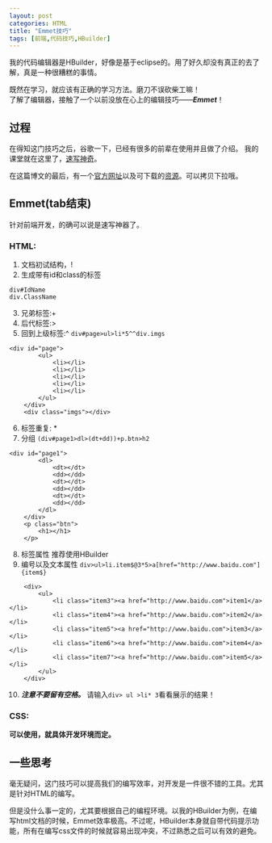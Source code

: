 ```yaml
---
layout: post
categories: HTML
title: "Emmet技巧"
tags: [前端,代码技巧,HBuilder]
---
```

我的代码编辑器是HBuilder，好像是基于eclipse的。用了好久却没有真正的去了解，真是一种很糟糕的事情。  

既然在学习，就应该有正确的学习方法。磨刀不误砍柴工嘛！  
了解了编辑器，接触了一个以前没放在心上的编辑技巧——***Emmet***！
<!-- more -->

过程
--
在得知这门技巧之后，谷歌一下，已经有很多的前辈在使用并且做了介绍。
我的课堂就在这里了，[速写神奇](http://bubkoo.com/2014/01/04/emmet-a-toolkit-for-improving-html-css-workflow/#飞一般的-css-书写)。  

在这篇博文的最后，有一个[官方网址](http://docs.emmet.io/cheat-sheet/)以及可下载的[资源](http://bubkoo.qiniudn.com/emmet-api.jpg)。可以拷贝下拉哦。  

Emmet(tab结束)
--
针对前端开发，的确可以说是速写神器了。  

### HTML: ###
1. 文档初试结构，!
2. 生成带有id和class的标签
```
div#IdName
div.ClassName
```
3. 兄弟标签:+
4. 后代标签:>
5. 回到上级标签:^
`div#page>ul>li*5^^div.imgs`
```
<div id="page">
		<ul>
			<li></li>
			<li></li>
			<li></li>
			<li></li>
			<li></li>
		</ul>
	</div>
	<div class="imgs"></div>
```
6. 标签重复: *
7. 分组
`(div#page1>dl>(dt+dd))+p.btn>h2`
```
<div id="page1">
		<dl>
			<dt></dt>
			<dd></dd>
			<dt></dt>
			<dd></dd>
			<dt></dt>
			<dd></dd>
		</dl>
	</div>
	<p class="btn">
		<h1></h1>
	</p>
```
8. 标签属性
推荐使用HBuilder
9. 编号以及文本属性
`div>ul>li.item$@3*5>a[href="http://www.baidu.com"]{item$}`
```
	<div>
		<ul>
			<li class="item3"><a href="http://www.baidu.com">item1</a></li>
			<li class="item4"><a href="http://www.baidu.com">item2</a></li>
			<li class="item5"><a href="http://www.baidu.com">item3</a></li>
			<li class="item6"><a href="http://www.baidu.com">item4</a></li>
			<li class="item7"><a href="http://www.baidu.com">item5</a></li>
		</ul>
	</div>
```
10. ***注意不要留有空格。***
请输入`div> ul >li* 3`看看展示的结果！  

### CSS: ###
**可以使用，就具体开发环境而定。**


一些思考
--
毫无疑问，这门技巧可以提高我们的编写效率，对开发是一件很不错的工具。尤其是针对HTML的编写。  

但是没什么事一定的，尤其要根据自己的编程环境。以我的HBuilder为例，在编写html文档的时候，Emmet效率极高。不过呢，HBuilder本身就自带代码提示功能，所有在编写css文件的时候就容易出现冲突，不过熟悉之后可以有效的避免。